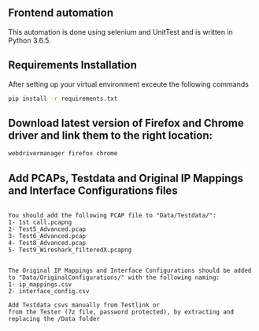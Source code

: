 ## Frontend automation

This automation is done using selenium and UnitTest and is written in Python 3.6.5.

## Requirements Installation

After setting up your virtual environment exceute the following commands

```bash
pip install -r requirements.txt
```

## Download latest version of Firefox and Chrome driver and link them to the right location:

```bash
webdrivermanager firefox chrome 

```

## Add PCAPs, Testdata and Original IP Mappings and Interface Configurations files

```

You should add the following PCAP file to "Data/Testdata/":
1- 1st call.pcapng
2- Test5_Advanced.pcap
3- Test6_Advanced.pcap
4- Test8_Advanced.pcap
5- Test9_Wireshark_filteredX.pcapng
```

```

The Original IP Mappings and Interface Configurations should be added to "Data/OriginalConfigurations/" with the following naming:
1- ip_mappings.csv
2- interface_config.csv 
```
```
Add Testdata csvs manually from Testlink or
from the Tester (7z file, password protected), by extracting and replacing the /Data folder

```
